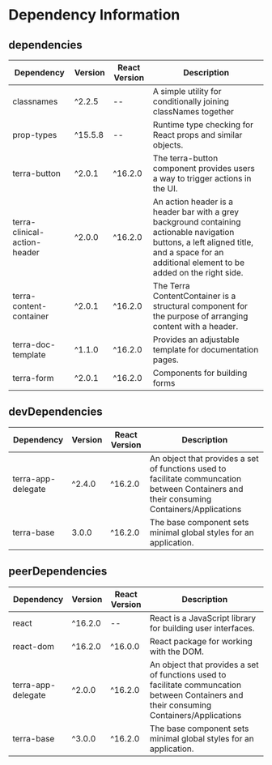 # Dependency Information

## dependencies
| Dependency | Version | React Version | Description |
|-|-|-|-|
| classnames | ^2.2.5 | -- | A simple utility for conditionally joining classNames together |
| prop-types | ^15.5.8 | -- | Runtime type checking for React props and similar objects. |
| terra-button | ^2.0.1 | ^16.2.0 | The terra-button component provides users a way to trigger actions in the UI. |
| terra-clinical-action-header | ^2.0.0 | ^16.2.0 | An action header is a header bar with a grey background containing actionable navigation buttons, a left aligned title, and a space for an additional element to be added on the right side. |
| terra-content-container | ^2.0.1 | ^16.2.0 | The Terra ContentContainer is a structural component for the purpose of arranging content with a header. |
| terra-doc-template | ^1.1.0 | ^16.2.0 | Provides an adjustable template for documentation pages. |
| terra-form | ^2.0.1 | ^16.2.0 | Components for building forms |

## devDependencies
| Dependency | Version | React Version | Description |
|-|-|-|-|
| terra-app-delegate | ^2.4.0 | ^16.2.0 | An object that provides a set of functions used to facilitate communcation between Containers and their consuming Containers/Applications |
| terra-base | 3.0.0 | ^16.2.0 | The base component sets minimal global styles for an application. |

## peerDependencies
| Dependency | Version | React Version | Description |
|-|-|-|-|
| react | ^16.2.0 | -- | React is a JavaScript library for building user interfaces. |
| react-dom | ^16.2.0 | ^16.0.0 | React package for working with the DOM. |
| terra-app-delegate | ^2.0.0 | ^16.2.0 | An object that provides a set of functions used to facilitate communcation between Containers and their consuming Containers/Applications |
| terra-base | ^3.0.0 | ^16.2.0 | The base component sets minimal global styles for an application. |
